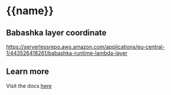 # {{name}}

## Babashka layer coordinate
https://serverlessrepo.aws.amazon.com/applications/eu-central-1/443526418261/babashka-runtime-lambda-layer

## Learn more
Visit the docs [here](https://cljdoc.org/d/io.github.FieryCod/holy-lambda/CURRENT)
